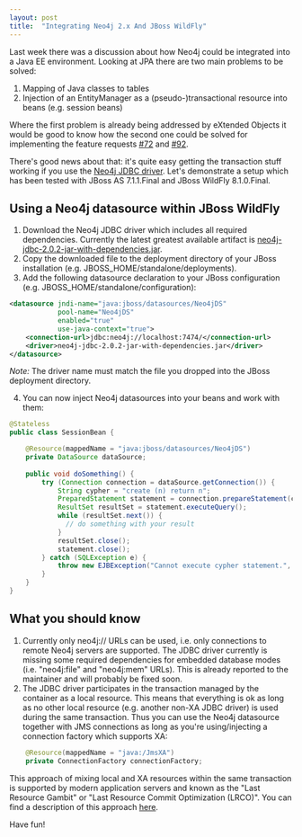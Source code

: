 ```yaml
---
layout: post
title:  "Integrating Neo4j 2.x And JBoss WildFly"
---
```


Last week there was a discussion about how Neo4j could be integrated into a Java EE environment. Looking at JPA there are two main problems to be solved:

1. Mapping of Java classes to tables
2. Injection of an EntityManager as a (pseudo-)transactional resource into beans (e.g. session beans)

Where the first problem is already being addressed by eXtended Objects it would be good to know how the second one could be solved for implementing the feature requests [#72](https://github.com/buschmais/extended-objects/issues/72) and [#92](https://github.com/buschmais/extended-objects/issues/92).

There's good news about that: it's quite easy getting the transaction stuff working if you use the [Neo4j JDBC driver](https://github.com/neo4j-contrib/neo4j-jdbc). Let's demonstrate a setup which has been tested with JBoss AS 7.1.1.Final and JBoss WildFly 8.1.0.Final.

## Using a Neo4j datasource within JBoss WildFly

1. Download the Neo4j JDBC driver which includes all required dependencies. Currently the latest greatest available artifact is [neo4j-jdbc-2.0.2-jar-with-dependencies.jar](http://m2.neo4j.org/content/repositories/releases/org/neo4j/neo4j-jdbc/2.0.2/neo4j-jdbc-2.0.2-jar-with-dependencies.jar).
2. Copy the downloaded file to the deployment directory of your JBoss installation (e.g. JBOSS_HOME/standalone/deployments).
3. Add the following datasource declaration to your JBoss configuration (e.g. JBOSS_HOME/standalone/configuration):

```xml
<datasource jndi-name="java:jboss/datasources/Neo4jDS"
			pool-name="Neo4jDS" 
			enabled="true"
			use-java-context="true">
	<connection-url>jdbc:neo4j://localhost:7474/</connection-url>
    <driver>neo4j-jdbc-2.0.2-jar-with-dependencies.jar</driver>
</datasource>
```

*Note:* The driver name must match the file you dropped into the JBoss deployment directory.

4. You can now inject Neo4j datasources into your beans and work with them:

```java
@Stateless
public class SessionBean {

    @Resource(mappedName = "java:jboss/datasources/Neo4jDS")
	private DataSource dataSource;
	
	public void doSomething() {
		try (Connection connection = dataSource.getConnection()) {
		    String cypher = "create (n) return n";
			PreparedStatement statement = connection.prepareStatement(cypher);
			ResultSet resultSet = statement.executeQuery();
			while (resultSet.next()) {
			  // do something with your result
			}
			resultSet.close();
			statement.close();
		} catch (SQLException e) {
			throw new EJBException("Cannot execute cypher statement.", e);
		} 
	}
}
```


## What you should know
1. Currently only neo4j:// URLs can be used, i.e. only connections to remote Neo4j servers are supported. The JDBC driver currently is missing some required dependencies for embedded database modes (i.e. "neo4j:file" and "neo4j:mem" URLs). This is already reported to the maintainer and will probably be fixed soon.
2. The JDBC driver participates in the transaction managed by the container as a local resource. This means that everything is ok as long as no other local resource (e.g. another non-XA JDBC driver) is used during the same transaction. Thus you can use the Neo4j datasource together with JMS connections as long as you're using/injecting a connection factory which supports XA:


```java
	@Resource(mappedName = "java:/JmsXA")
	private ConnectionFactory connectionFactory;
```


This approach of mixing local and XA resources within the same transaction is supported by modern application servers and known as the "Last Resource Gambit" or "Last Resource Commit Optimization (LRCO)". You can find a description of this approach [here](https://access.redhat.com/site/documentation/en-US/JBoss_Enterprise_Application_Platform/5/html/Administration_And_Configuration_Guide/lrco-overview.html). 


Have fun!